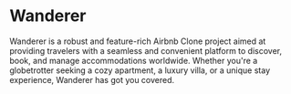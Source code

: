 # Wanderer
Wanderer is a robust and feature-rich Airbnb Clone project aimed at providing travelers with a seamless and convenient platform to discover, book, and manage accommodations worldwide. Whether you're a globetrotter seeking a cozy apartment, a luxury villa, or a unique stay experience, Wanderer has got you covered.
